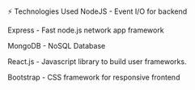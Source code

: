 ⚡ Technologies Used 
NodeJS - Event I/O for backend

Express - Fast node.js network app framework

MongoDB - NoSQL Database

React.js - Javascript library to build user frameworks.

Bootstrap - CSS framework for responsive frontend
